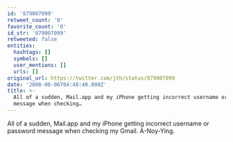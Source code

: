 ```yaml
---
id: '879007099'
retweet_count: '0'
favorite_count: '0'
id_str: '879007099'
retweeted: false
entities:
  hashtags: []
  symbols: []
  user_mentions: []
  urls: []
original_url: https://twitter.com/jth/status/879007099
date: '2008-08-06T04:48:40.000Z'
title: >-
  All of a sudden, Mail.app and my iPhone getting incorrect username or password
  message when checking…
---
```


All of a sudden, Mail.app and my iPhone getting incorrect username or password message when checking my Gmail. A-Noy-Ying.